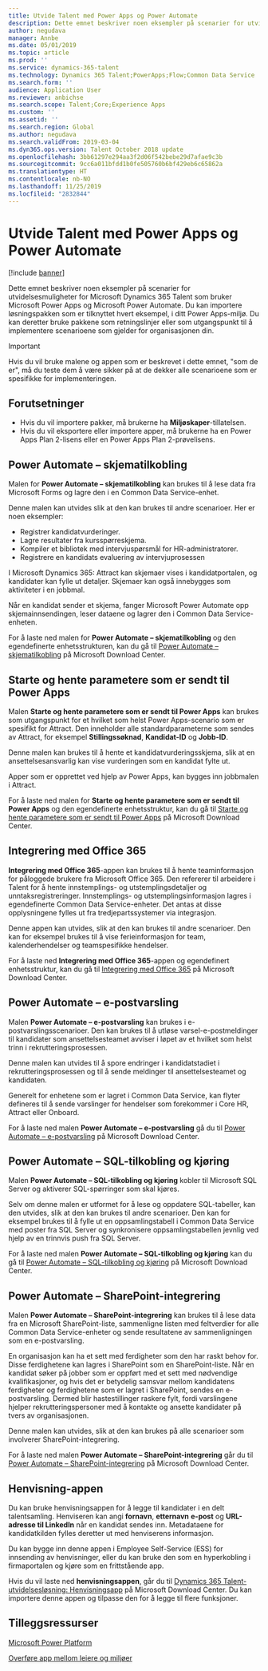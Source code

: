 ```yaml
---
title: Utvide Talent med Power Apps og Power Automate
description: Dette emnet beskriver noen eksempler på scenarier for utvidelsesmuligheter for Microsoft Dynamics 365 Talent som bruker Microsoft Power Apps og Microsoft Power Automate.
author: negudava
manager: Annbe
ms.date: 05/01/2019
ms.topic: article
ms.prod: ''
ms.service: dynamics-365-talent
ms.technology: Dynamics 365 Talent;PowerApps;Flow;Common Data Service
ms.search.form: ''
audience: Application User
ms.reviewer: anbichse
ms.search.scope: Talent;Core;Experience Apps
ms.custom: ''
ms.assetid: ''
ms.search.region: Global
ms.author: negudava
ms.search.validFrom: 2019-03-04
ms.dyn365.ops.version: Talent October 2018 update
ms.openlocfilehash: 3bb61297e294aa3f2d06f542bebe29d7afae9c3b
ms.sourcegitcommit: 9cc6a011bfdd1b0fe505760b6bf429eb6c65862a
ms.translationtype: HT
ms.contentlocale: nb-NO
ms.lasthandoff: 11/25/2019
ms.locfileid: "2832844"
---
```

# <a name="extend-talent-with-power-apps-and-power-automate"></a>Utvide Talent med Power Apps og Power Automate

[!include [banner](includes/banner.md)]

Dette emnet beskriver noen eksempler på scenarier for utvidelsesmuligheter for Microsoft Dynamics 365 Talent som bruker Microsoft Power Apps og Microsoft Power Automate. Du kan importere løsningspakken som er tilknyttet hvert eksempel, i ditt Power Apps-miljø. Du kan deretter bruke pakkene som retningslinjer eller som utgangspunkt til å implementere scenarioene som gjelder for organisasjonen din.

> [!IMPORTANT]
> Hvis du vil bruke malene og appen som er beskrevet i dette emnet, "som de er", må du teste dem å være sikker på at de dekker alle scenarioene som er spesifikke for implementeringen.


## <a name="prerequisites"></a>Forutsetninger

- Hvis du vil importere pakker, må brukerne ha **Miljøskaper**-tillatelsen.
- Hvis du vil eksportere eller importere apper, må brukerne ha en Power Apps Plan 2-lisens eller en Power Apps Plan 2-prøvelisens.

## <a name="power-automate--form-connect"></a>Power Automate – skjematilkobling

Malen for **Power Automate – skjematilkobling** kan brukes til å lese data fra Microsoft Forms og lagre den i en Common Data Service-enhet.

Denne malen kan utvides slik at den kan brukes til andre scenarioer. Her er noen eksempler:

- Registrer kandidatvurderinger.
- Lagre resultater fra kursspørreskjema.
- Kompiler et bibliotek med intervjuspørsmål for HR-administratorer.
- Registrere en kandidats evaluering av intervjuprosessen

I Microsoft Dynamics 365: Attract kan skjemaer vises i kandidatportalen, og kandidater kan fylle ut detaljer. Skjemaer kan også innebygges som aktiviteter i en jobbmal.

Når en kandidat sender et skjema, fanger Microsoft Power Automate opp skjemainnsendingen, leser dataene og lagrer den i Common Data Service-enheten.

For å laste ned malen for **Power Automate – skjematilkobling** og den egendefinerte enhetsstrukturen, kan du gå til [Power Automate – skjematilkobling](https://go.microsoft.com/fwlink/?linkid=2081988) på Microsoft Download Center.

## <a name="initiate-and-extract-parameters-passed-to-power-apps"></a>Starte og hente parametere som er sendt til Power Apps

Malen **Starte og hente parametere som er sendt til Power Apps** kan brukes som utgangspunkt for et hvilket som helst Power Apps-scenario som er spesifikt for Attract. Den inneholder alle standardparameterne som sendes av Attract, for eksempel **Stillingssøknad**, **Kandidat-ID** og **Jobb-ID**.

Denne malen kan brukes til å hente et kandidatvurderingsskjema, slik at en ansettelsesansvarlig kan vise vurderingen som en kandidat fylte ut.

Apper som er opprettet ved hjelp av Power Apps, kan bygges inn jobbmalen i Attract.

For å laste ned malen for **Starte og hente parametere som er sendt til Power Apps** og den egendefinerte enhetsstruktur, kan du gå til [Starte og hente parametere som er sendt til Power Apps](https://go.microsoft.com/fwlink/?linkid=2081991) på Microsoft Download Center.

## <a name="integration-with-office-365"></a>Integrering med Office 365

**Integrering med Office 365**-appen kan brukes til å hente teaminformasjon for påloggede brukere fra Microsoft Office 365. Den refererer til arbeidere i Talent for å hente innstemplings- og utstemplingsdetaljer og unntaksregistreringer. Innstemplings- og utstemplingsinformasjon lagres i egendefinerte Common Data Service-enheter. Det antas at disse opplysningene fylles ut fra tredjepartssystemer via integrasjon.

Denne appen kan utvides, slik at den kan brukes til andre scenarioer. Den kan for eksempel brukes til å vise ferieinformasjon for team, kalenderhendelser og teamspesifikke hendelser.

For å laste ned **Integrering med Office 365**-appen og egendefinert enhetsstruktur, kan du gå til [Integrering med Office 365](https://go.microsoft.com/fwlink/?linkid=2081787) på Microsoft Download Center.

## <a name="power-automate--email-notification"></a>Power Automate – e-postvarsling

Malen **Power Automate – e-postvarsling** kan brukes i e-postvarslingsscenarioer. Den kan brukes til å utløse varsel-e-postmeldinger til kandidater som ansettelsesteamet avviser i løpet av et hvilket som helst trinn i rekrutteringsprosessen.

Denne malen kan utvides til å spore endringer i kandidatstadiet i rekrutteringsprosessen og til å sende meldinger til ansettelsesteamet og kandidaten.

Generelt for enhetene som er lagret i Common Data Service, kan flyter defineres til å sende varslinger for hendelser som forekommer i Core HR, Attract eller Onboard.

For å laste ned malen **Power Automate – e-postvarsling** gå du til [Power Automate – e-postvarsling](https://go.microsoft.com/fwlink/?linkid=2082103) på Microsoft Download Center.

## <a name="power-automate--sql-connect-and-execute"></a>Power Automate – SQL-tilkobling og kjøring

Malen **Power Automate – SQL-tilkobling og kjøring** kobler til Microsoft SQL Server og aktiverer SQL-spørringer som skal kjøres.

Selv om denne malen er utformet for å lese og oppdatere SQL-tabeller, kan den utvides, slik at den kan brukes til andre scenarioer. Den kan for eksempel brukes til å fylle ut en oppsamlingstabell i Common Data Service med poster fra SQL Server og synkronisere oppsamlingstabellen jevnlig ved hjelp av en trinnvis push fra SQL Server.

For å laste ned malen **Power Automate – SQL-tilkobling og kjøring** kan du gå til [Power Automate – SQL-tilkobling og kjøring](https://go.microsoft.com/fwlink/?linkid=2081789) på Microsoft Download Center.

## <a name="power-automate--sharepoint-integration"></a>Power Automate – SharePoint-integrering

Malen **Power Automate – SharePoint-integrering** kan brukes til å lese data fra en Microsoft SharePoint-liste, sammenligne listen med feltverdier for alle Common Data Service-enheter og sende resultatene av sammenligningen som en e-postvarsling. 

En organisasjon kan ha et sett med ferdigheter som den har raskt behov for. Disse ferdighetene kan lagres i SharePoint som en SharePoint-liste. Når en kandidat søker på jobber som er oppført med et sett med nødvendige kvalifikasjoner, og hvis det er betydelig samsvar mellom kandidatens ferdigheter og ferdighetene som er lagret i SharePoint, sendes en e-postvarsling. Dermed blir hastestillinger raskere fylt, fordi varslingene hjelper rekrutteringspersoner med å kontakte og ansette kandidater på tvers av organisasjonen.

Denne malen kan utvides, slik at den kan brukes på alle scenarioer som involverer SharePoint-integrering.

For å laste ned malen **Power Automate – SharePoint-integrering** går du til [Power Automate – SharePoint-integrering](https://go.microsoft.com/fwlink/?linkid=2082109) på Microsoft Download Center.

## <a name="referral-app"></a>Henvisning-appen
Du kan bruke henvisningsappen for å legge til kandidater i en delt talentsamling. Henviseren kan angi **fornavn**, **etternavn** **e-post** og **URL-adresse til LinkedIn** når en kandidat sendes inn. Metadataene for kandidatkilden fylles deretter ut med henviserens informasjon.

Du kan bygge inn denne appen i Employee Self-Service (ESS) for innsending av henvisninger, eller du kan bruke den som en hyperkobling i firmaportalen og kjøre som en frittstående app.

Hvis du vil laste ned **henvisningsappen**, går du til [Dynamics 365 Talent-utvidelsesløsning: Henvisningsapp](http://www.microsoft.com/downloads/details.aspx?FamilyID=9a59c9d1-f8a1-4d4d-b768-cfc4f4eb9d0d) på Microsoft Download Center. Du kan importere denne appen og tilpasse den for å legge til flere funksjoner.

## <a name="additional-resources"></a>Tilleggsressurser

[Microsoft Power Platform](https://docs.microsoft.com/power-platform/admin/admin-documentation)

[Overføre app mellom leiere og miljøer](https://docs.microsoft.com/power-platform/admin/environment-and-tenant-migration)
